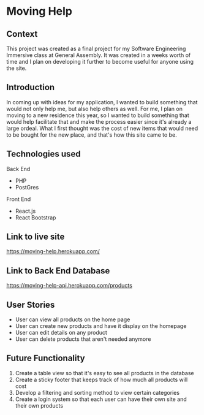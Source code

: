 # Moving Help

## Context

This project was created as a final project for my Software Engineering Immersive class at General Assembly. It was created in a weeks worth of time and I plan on developing it further to become useful for anyone using the site.

## Introduction

In coming up with ideas for my application, I wanted to build something that would not only help me, but also help others as well. For me, I plan on moving to a new residence this year, so I wanted to build something that would help facilitate that and make the process easier since it's already a large ordeal. What I first thought was the cost of new items that would need to be bought for the new place, and that's how this site came to be.

## Technologies used

Back End
- PHP
- PostGres

Front End
- React.js
- React Bootstrap

## Link to live site

https://moving-help.herokuapp.com/

## Link to Back End Database

https://moving-help-api.herokuapp.com/products

## User Stories

- User can view all products on the home page
- User can create new products and have it display on the homepage
- User can edit details on any product
- User can delete products that aren't needed anymore

## Future Functionality

1. Create a table view so that it's easy to see all products in the database
1. Create a sticky footer that keeps track of how much all products will cost
1. Develop a filtering and sorting method to view certain categories
1. Create a login system so that each user can have their own site and their own products